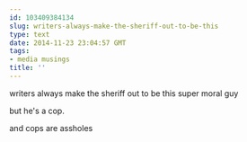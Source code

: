 ```yaml
---
id: 103409384134
slug: writers-always-make-the-sheriff-out-to-be-this
type: text
date: 2014-11-23 23:04:57 GMT
tags:
- media musings
title: ''
---
```

writers always make the sheriff out to be this super moral guy

but he's a cop. 

and cops are assholes